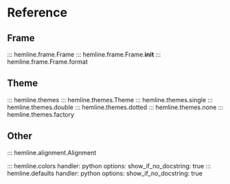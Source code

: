 # Reference

## Frame

::: hemline.frame.Frame
::: hemline.frame.Frame.__init__
::: hemline.frame.Frame.format

## Theme

::: hemline.themes
::: hemline.themes.Theme
::: hemline.themes.single
::: hemline.themes.double
::: hemline.themes.dotted
::: hemline.themes.none
::: hemline.themes.factory

## Other

::: hemline.alignment.Alignment

::: hemline.colors
    handler: python
    options:
      show_if_no_docstring: true
::: hemline.defaults
    handler: python
    options:
      show_if_no_docstring: true
